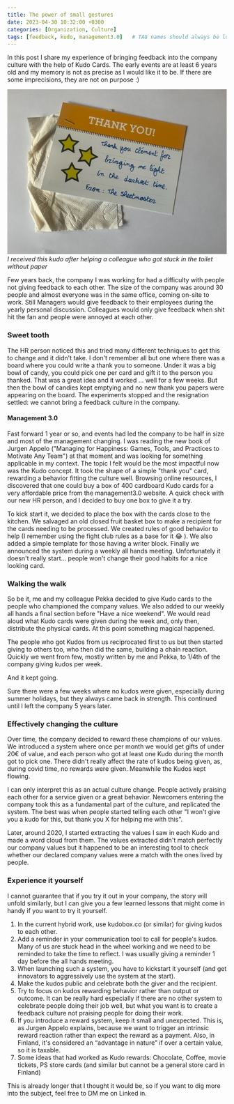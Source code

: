 ```yaml
---
title: The power of small gestures
date: 2023-04-30 10:32:00 +0300
categories: [Organization, Culture]
tags: [feedback, kudo, management3.0] 	# TAG names should always be lowercase
---
```

In this post I share my experience of bringing feedback into the company culture with the help of Kudo Cards.
The early events are at least 6 years old  and my memory is not as precise as I would like it to be. If there are some imprecisions, they are not on purpose :)

![Toilet paper sheet](/assets/img/sheet.png)
*I received this kudo after helping a colleague who got stuck in the toilet without paper*

Few years back,  the company I was working for had a difficulty with people not giving feedback to each other.
The size of the company was around 30 people and almost everyone was in the same office, coming on-site to work.
Still Managers would give feedback to their employees during the yearly personal discussion. Colleagues would only give feedback when shit hit the fan and people were annoyed at each other.

### Sweet tooth
The HR person noticed this and tried many different techniques to get this to change and it didn't take. I don't remember all but one where there was a board where you could write a thank you to someone. Under it was a big bowl of candy, you could pick one per card and gift it to the person you thanked.
That was a great idea and it worked ... well for a few weeks. But then the bowl of candies kept emptying and no new thank you papers were appearing on the board.
The experiments stopped and the resignation settled: we cannot bring a feedback culture in the company.

#### Management 3.0
Fast forward 1 year or so, and events had led the company to be half in size and most of the management changing.
I was reading the new book of Jurgen Appelo ("Managing for Happiness: Games, Tools, and Practices to Motivate Any Team") at that moment and was looking for something applicable in my context.
The topic I felt would be the most impactful now was the Kudo concept. It took the shape of a simple "thank you" card, rewarding a behavior fitting the culture well.
Browsing online resources, I discovered that one could buy a box of 400 cardboard Kudo cards for a very affordable price from the management3.0 website.
A quick check with our new HR person, and I decided to buy one box to give it a try.

To kick start it, we decided to place the box with the cards close to the kitchen.
We salvaged an old closed fruit basket box to make a recipient for the cards needing to be processed.
We created rules of good behavior to help (I remember using the fight club rules as a base for it :joy: ). We also added a simple template for those having a writer block.
Finally we announced the system during a weekly all hands meeting.
Unfortunately it doesn't really start... people won't change their good habits for a nice looking card.

### Walking the walk
So be it, me and my colleague Pekka decided to give Kudo cards to the people who championed the company values.
We also added to our weekly all hands a final section before "Have a nice weekend".
We would read aloud what Kudo cards were given during the week and, only then, distribute the physical cards.
At this point something magical happened.

The people who got Kudos from us reciprocated first to us but then started giving to others too, who then did the same, building a chain reaction.
Quickly we went from few, mostly written by me and Pekka, to 1/4th of the company giving kudos per week.

And it kept going.

Sure there were a few weeks where no kudos were given, especially during summer holidays, but they always came back in strength.
This continued until I left the company 5 years later.


### Effectively changing the culture
Over time, the company decided to reward these champions of our values. We introduced a system where once per month we would get gifts of under 20€ of value, and each person who got at least one Kudo during the month got to pick one.
There didn't really affect the rate of kudos being given, as, during covid time, no rewards were given. Meanwhile the Kudos kept flowing.

I can only interpret this as an actual culture change. People actively praising each other for a service given or a great behavior.
Newcomers entering the company took this as a fundamental part of the culture, and replicated the system.
The best was when people started telling each other "I won't give you a kudo for this, but thank you X for helping me with this".

Later, around 2020, I started extracting the values I saw in each Kudo and made a word cloud from them.
The values extracted didn't match perfectly our company values but it happened to be an interesting tool to check whether our declared company values were a match with the ones lived by people.

### Experience it yourself
I cannot guarantee that if you try it out in your company, the story will unfold similarly, but I can give you a few learned lessons that might come in handy if you want to try it yourself.
1. In the current hybrid work, use kudobox.co (or similar) for giving kudos to each other.
2. Add a reminder in your communication tool to call for people's kudos. Many of us are stuck head in the wheel working and we need to be reminded to take the time to reflect. I was usually giving a reminder 1 day before the all hands meeting.
3. When launching such a system, you have to kickstart it yourself (and get innovators to aggressively use the system at the start).
4. Make the kudos public and celebrate both the giver and the recipient.
5. Try to focus on kudos rewarding behavior rather than output or outcome. It can be really hard especially if there are no other system to celebrate people doing their job well, but what you want is to create a feedback culture not praising people for doing their work.
6. If you introduce a reward system, keep it small and unexpected.  This is, as Jurgen Appelo explains, because we want to trigger an intrinsic reward reaction rather than expect the reward as a payment. Also, in Finland, it's considered an “advantage in nature” if over a certain value, so it is taxable.
7. Some ideas that had worked as Kudo rewards: Chocolate, Coffee, movie tickets, PS store cards (and similar but cannot be a general store card in Finland)

This is already longer that I thought it would be, so if you want to dig more into the subject, feel free to DM me on Linked in.
